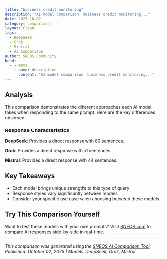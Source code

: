 ```yaml
---
title: "business credit monitoring"
description: "AI model comparison: business credit monitoring..."
date: 2025-10-02
category: comparison
layout: Clean
tags:
  - DeepSeek
  - Grok
  - Mistral
  - AI Comparison
author: SNEOS Community
head:
  - - meta
    - name: description
      content: "AI model comparison: business credit monitoring..."
---
```


<ChatComparison
  title="business credit monitoring"
  prompt="business credit monitoring"
  :responses='{
    "DeepSeek": "Of course. Here is a comprehensive guide to business credit monitoring, covering what it is, why it\u0027s crucial, and how to choose the right service.\n\n### What is Business Credit Monitoring?\n\nBusiness credit monitoring is an ongoing service that tracks and alerts you to changes in your company\u0027s credit reports and scores from the major business credit bureaus. It acts as an early warning system for your company\u0027s financial health and reputation.\n\nUnlike personal credit, which is tied to your Social Security Number, business credit is linked to your Employer Identification Number (EIN) and business name.\n\n### Why is Business Credit Monitoring So Important?\n\n1.  **Protect Your Business\u0027s Financial Health:** Your credit score directly impacts your ability to get loans, secure lines of credit, and receive favorable interest rates. Monitoring helps you understand what lenders see.\n2.  **Detect Fraud and Identity Theft Early:** Criminals can use your business information to open new credit lines, apply for loans, or make purchases in your company\u0027s name. Monitoring alerts you to these unauthorized inquiries and new accounts.\n3.  **Improve Your Creditworthiness:** By seeing what factors are impacting your score (e.g., high credit utilization, late payments), you can take proactive steps to improve it over time.\n4.  **Ensure Accurate Reporting:** Mistakes on credit reports are common. Monitoring allows you to spot and dispute errors before they harm your chances of securing financing.\n5.  **Prepare for Major Business Moves:** Before applying for a loan, seeking a new lease, or bidding on a large contract, you can check your score and address any issues.\n6.  **Monitor Your Public Business Profile:** Many services also track public records for liens, judgments, and bankruptcies filed against your business.\n\n---\n\n### The Major Business Credit Bureaus\n\nYou need to monitor your reports from the \u0022Big Three\u0022 business credit bureaus, as different lenders report to and pull from different bureaus.\n\n| Bureau | Key Score(s) | Primary Use Case | Key Features |\n| :--- | :--- | :--- | :--- |\n| **Dun \u0026 Bradstreet (D\u0026B)** | **PAYDEX** Score (0-100) | Most widely used for B2B trade credit. | Tracks your payment history with suppliers and vendors. A score of 80 is considered good. |\n| **Experian Business** | **IntelliScore** (0-100) \u0026 **Business Credit Score** (1-100) | Used by lenders and suppliers for credit decisions. | Combines credit, financial, and public record data. Provides a credit risk classification. |\n| **Equifax Business** | **Business Credit Risk Score** \u0026 **Business Failure Score** | Used to assess risk of delinquency or business closure. | Evaluates the likelihood of a business becoming severely delinquent or ceasing operations. |\n\n**Note:** **FICO\u00AE SBSS** is another critical score (used by the SBA for loans) that aggregates data from these bureaus, but it is not directly monitored by the standard services listed below.\n\n---\n\n### Top Business Credit Monitoring Services\n\nHere are some of the leading services, each with a different focus:\n\n#### 1. Dun \u0026 Bradstreet (D\u0026B)\n*   **Core Product:** **CreditSignal** (Free tier available) \u0026 **CreditBuilder\u2122** (Paid tier)\n*   **Best For:** Companies that rely heavily on trade credit with suppliers (B2B).\n*   **What You Get:**\n    *   **Free (CreditSignal):** Alerts when your D\u0026B scores change and access to your PAYDEX and other scores.\n    *   **Paid (CreditBuilder):** Full access to your D\u0026B report, detailed analysis, ability to add trade references, and dedicated support to help build your score.\n\n#### 2. Nav\n*   **Core Product:** Tiered monthly plans (Free \u0026 Paid).\n*   **Best For:** Small business owners who want a one-stop shop for both business and personal credit monitoring.\n*   **What You Get:**\n    *   **Free Plan:** Summary grades of your business and personal credit scores.\n    *   **Paid Plans:** Full access to business and personal credit reports and scores from D\u0026B, Experian, and Equifax. Excellent for seeing the full picture.\n\n#### 3. Experian Business CreditWorks\n*   **Core Product:** Tiered monthly plans.\n*   **Best For:** Businesses that want deep, detailed insights from one of the three major bureaus.\n*   **What You Get:**\n    *   Alerts on changes to your Experian business credit report.\n    *   Access to your Experian business credit score and report.\n    *   Ability to see who has been inquiring about your business.\n\n#### 4. CreditSafe, Equifax Business, and Others\n*   **CreditSafe:** Popular with larger enterprises and for B2B customer vetting, but also offers monitoring.\n*   **Equifax Business:** You can purchase a one-time report directly, but ongoing monitoring is often bundled through third-party services like Nav.\n\n---\n\n### How to Choose the Right Service for Your Business\n\nAsk yourself these questions:\n\n1.  **What are my primary goals?**\n    *   *Building Credit from Scratch?* -\u003E **D\u0026B CreditBuilder** is essential to establish a profile.\n    *   *Fraud Detection \u0026 General Monitoring?* -\u003E **Nav** or **Experian** provide excellent coverage.\n    *   *Vendor \u0026 Supplier Relationships?* -\u003E Focus on **D\u0026B**.\n\n2.  **Which bureaus are most important to me?**\n    *   Check with your bank or common lenders to see which bureau they pull from. A service that covers multiple bureaus (like Nav) is often the safest bet.\n\n3.  **What\u0027s my budget?**\n    *   Start with free options (D\u0026B CreditSignal, Nav\u0027s free plan) to get a baseline, then upgrade to a paid plan as your needs grow.\n\n4.  **Do I need to monitor my personal credit as well?**\n    *   Especially for small businesses and startups, your personal credit is often pulled for business loans. A service like **Nav** that does both is very valuable.\n\n### Proactive Steps Beyond Monitoring\n\nMonitoring is just the first step. To build and maintain strong business credit:\n\n*   **Establish a D-U-N-S Number:** This is free from D\u0026B and is required to have a D\u0026B file.\n*   **Pay Early or On Time:** Your payment history is the single biggest factor. The PAYDEX score specifically rewards businesses that pay early.\n*   **Keep Credit Utilization Low:** Don\u0027t max out your business credit cards or lines of credit.\n*   **Add Positive Trade References:** Ask your suppliers and lenders to report your positive payment history to the bureaus.\n*   **Dispute Errors Immediately:** If you find an inaccuracy, file a dispute with the respective credit bureau right away.\n\nBy actively monitoring and managing your business credit, you take control of a vital asset that can fuel your company\u0027s growth and protect it from unforeseen risks.",
    "Grok": "Business credit monitoring is a service or process that helps companies track and manage their credit health. It involves regularly reviewing a business\u0027s credit reports, scores, and related financial activities to ensure accuracy, detect fraudulent activity, and maintain a strong credit profile. A good business credit score can impact a company\u0027s ability to secure loans, favorable interest rates, and partnerships with vendors or suppliers.\n\nHere are key aspects of business credit monitoring and why it\u2019s important:\n\n### 1. **What is Business Credit Monitoring?**\n   - Business credit monitoring involves tracking a company\u0027s credit reports and scores with major business credit bureaus such as Dun \u0026 Bradstreet, Experian Business, and Equifax Business.\n   - It provides alerts for changes in credit scores, new inquiries, payment history updates, or signs of potential fraud.\n\n### 2. **Why is Business Credit Monitoring Important?**\n   - **Access to Financing:** Lenders and creditors often check a business\u0027s credit score before approving loans or lines of credit. Monitoring ensures your credit is in good standing.\n   - **Fraud Detection:** Monitoring can help detect unauthorized activities, such as identity theft or fraudulent credit applications.\n   - **Improved Relationships with Vendors:** Many suppliers check business credit before offering terms like \u0022net 30\u0022 or other trade credit arrangements.\n   - **Error Correction:** Mistakes on credit reports (e.g., incorrect payment history) can harm your score. Monitoring allows you to dispute errors promptly.\n   - **Strategic Planning:** Understanding your credit health helps in making informed decisions about expansion, investments, or debt management.\n\n### 3. **How Business Credit Monitoring Works**\n   - **Credit Reports:** Major business credit bureaus compile data on your business\u0027s financial behavior, including payment history, credit utilization, and public records (e.g., liens or bankruptcies).\n   - **Credit Scores:** Scores like the Dun \u0026 Bradstreet PAYDEX Score, Experian Intelliscore Plus, or Equifax Business Credit Risk Score are calculated based on your credit data.\n   - **Monitoring Services:** Many companies and bureaus offer subscription-based services that provide regular updates, alerts, and tools to track your credit activity.\n\n### 4. **Popular Business Credit Monitoring Services**\n   - **Dun \u0026 Bradstreet CreditSignal:** Offers free monitoring with alerts for changes in your D\u0026B scores and ratings (upgraded plans available for more detailed insights).\n   - **Nav:** Provides free and paid plans to monitor business credit from multiple bureaus and offers tools to build credit.\n   - **Experian Business Credit Advantage:** Allows businesses to monitor their Experian credit report and score with alerts for changes.\n   - **Equifax Business Credit Monitor:** Provides access to Equifax business credit reports and alerts for key changes.\n   - **CreditSafe:** Offers detailed business credit reports and monitoring for companies globally.\n\n### 5. **Steps to Start Monitoring Your Business Credit**\n   - **Establish Business Credit:** Separate personal and business finances by opening a business bank account, getting an Employer Identification Number (EIN), and applying for business credit cards or trade lines.\n   - **Check Your Credit Reports:** Obtain free or paid reports from major bureaus to understand your starting point.\n   - **Sign Up for Monitoring Services:** Choose a monitoring service that fits your needs and budget.\n   - **Set Up Alerts:** Enable notifications for score changes, new accounts, or inquiries.\n   - **Review Reports Regularly:** Look for errors or suspicious activity and dispute inaccuracies with the respective bureau.\n   - **Build and Maintain Good Credit:** Pay bills on time, keep credit utilization low, and avoid excessive debt.\n\n### 6. **Key Factors Affecting Business Credit Scores**\n   - **Payment History:** Timely payments to creditors and suppliers are crucial.\n   - **Credit Utilization:** Using a high percentage of available credit can negatively impact your score.\n   - **Length of Credit History:** A longer credit history typically results in a better score.\n   - **Public Records:** Bankruptcies, liens, or judgments can harm your credit.\n   - **Company Size and Industry Risk:** Some bureaus factor in your business\u2019s size, revenue, and industry risk when calculating scores.\n\n### 7. **Cost of Business Credit Monitoring**\n   - Costs vary depending on the provider and level of service. Free basic monitoring is often available (e.g., Nav or D\u0026B CreditSignal), while premium plans with detailed reports and analytics can range from $20 to $150 per month or more.\n   - Some services offer one-time credit report purchases if ongoing monitoring isn\u2019t needed.\n\nBy actively monitoring your business credit, you can protect your company\u0027s financial reputation, secure better financing terms, and make informed decisions for growth. If you\u0027re looking for specific recommendations or tools for business credit monitoring, let me know!",
    "Mistral": "Business credit monitoring is the process of regularly reviewing and tracking the credit reports and scores of a business. This practice is crucial for several reasons:\n\n1. **Fraud Detection**: Monitoring can help detect fraudulent activities, such as unauthorized accounts or charges, which can harm a business\u0027s credit profile.\n\n2. **Credit Score Management**: Regular monitoring helps businesses understand their credit score and take steps to improve or maintain it. A good credit score can lead to better financing terms and lower interest rates.\n\n3. **Cash Flow Management**: By keeping track of credit reports, businesses can manage their debts more effectively and ensure timely payments, which is essential for maintaining good credit.\n\n4. **Supplier and Vendor Relationships**: Many suppliers and vendors check a business\u0027s credit report before extending credit terms. A strong credit profile can lead to better terms and more favorable agreements.\n\n5. **Financing Opportunities**: Lenders often review a business\u0027s credit report when considering loan applications. A positive credit history can increase the chances of securing financing at better rates.\n\n### Key Components of Business Credit Monitoring\n\n1. **Credit Reports**: Regularly obtaining and reviewing credit reports from major business credit bureaus such as Dun \u0026 Bradstreet, Experian, and Equifax.\n\n2. **Credit Scores**: Understanding and monitoring the business credit score, which is a numerical representation of the business\u0027s creditworthiness.\n\n3. **Payment History**: Keeping track of payment history, as timely payments are a significant factor in determining credit scores.\n\n4. **Credit Utilization**: Monitoring the amount of credit used versus the amount available. High credit utilization can negatively impact credit scores.\n\n5. **Public Records**: Checking for any public records such as bankruptcies, liens, or judgments that can affect the business\u0027s credit profile.\n\n6. **Inquiries**: Keeping an eye on hard inquiries, which occur when a business applies for new credit. Too many hard inquiries can lower the credit score.\n\n### Steps to Effective Business Credit Monitoring\n\n1. **Sign Up for Monitoring Services**: Use business credit monitoring services offered by credit bureaus or third-party providers. These services often provide alerts for changes in the credit report.\n\n2. **Regular Reviews**: Set a schedule for reviewing credit reports, such as quarterly or annually, to ensure nothing is missed.\n\n3. **Dispute Errors**: If any errors are found in the credit report, take immediate action to dispute them with the credit bureau.\n\n4. **Maintain Accurate Records**: Keep accurate financial records and ensure all payments are made on time.\n\n5. **Educate Employees**: Train employees on the importance of credit monitoring and the steps they can take to help maintain a good credit profile.\n\n### Benefits of Business Credit Monitoring\n\n- **Improved Creditworthiness**: Regular monitoring helps identify areas for improvement, leading to a better credit score.\n- **Risk Management**: Early detection of fraudulent activities or errors can prevent significant financial losses.\n- **Better Financing Options**: A strong credit profile can lead to better financing terms and lower interest rates.\n- **Enhanced Reputation**: Maintaining a good credit score can enhance the business\u0027s reputation with suppliers, vendors, and lenders.\n\nBy implementing a robust business credit monitoring strategy, businesses can protect their financial health, improve their creditworthiness, and secure better financing options."
  }'
  published-date="11:45"
/>

## Analysis

This comparison demonstrates the different approaches each AI model takes when responding to the same prompt. Here are the key differences observed:

### Response Characteristics

**DeepSeek**: Provides a direct response with 80 sentences. 

**Grok**: Provides a direct response with 51 sentences. 

**Mistral**: Provides a direct response with 44 sentences. 

## Key Takeaways

- Each model brings unique strengths to this type of query
- Response styles vary significantly between models
- Consider your specific use case when choosing between these models

## Try This Comparison Yourself

Want to test these models with your own prompts? Visit [SNEOS.com](https://sneos.com) to compare AI responses side-by-side in real-time.

---

*This comparison was generated using the [SNEOS AI Comparison Tool](https://sneos.com)*
*Published: October 02, 2025 | Models: DeepSeek, Grok, Mistral*
